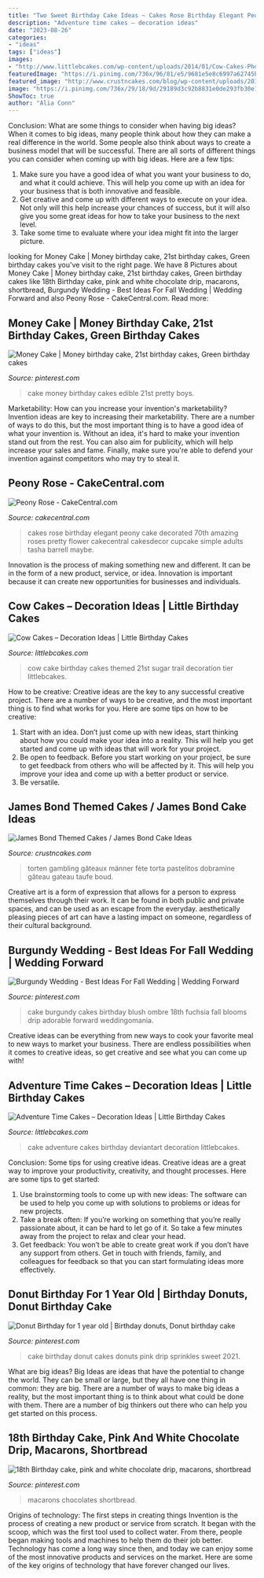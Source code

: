 ```yaml
---
title: "Two Sweet Birthday Cake Ideas ~ Cakes Rose Birthday Elegant Peony Cake Decorated 70th Amazing Roses Pretty Flower Cakecentral Cakesdecor Cupcake Simple Adults Tasha Barrell Maybe"
description: "Adventure time cakes – decoration ideas"
date: "2023-08-26"
categories:
- "ideas"
tags: ["ideas"]
images:
- "http://www.littlebcakes.com/wp-content/uploads/2014/01/Cow-Cakes-Photos.jpg"
featuredImage: "https://i.pinimg.com/736x/96/81/e5/9681e5e8c6997a62745b163faeeb781a.jpg"
featured_image: "http://www.crustncakes.com/blog/wp-content/uploads/2015/11/45f39c345eae512e201b8aba4c85d7f4.jpg"
image: "https://i.pinimg.com/736x/29/18/9d/29189d3c92b8831e0de293fb30e11e46.jpg"
ShowToc: true
author: "Alia Conn"
---
```



Conclusion: What are some things to consider when having big ideas?
When it comes to big ideas, many people think about how they can make a real difference in the world. Some people also think about ways to create a business model that will be successful. There are all sorts of different things you can consider when coming up with big ideas. Here are a few tips: 
1) Make sure you have a good idea of what you want your business to do, and what it could achieve. This will help you come up with an idea for your business that is both innovative and feasible. 
2) Get creative and come up with different ways to execute on your idea. Not only will this help increase your chances of success, but it will also give you some great ideas for how to take your business to the next level. 
3) Take some time to evaluate where your idea might fit into the larger picture.

	

		
looking for Money Cake | Money birthday cake, 21st birthday cakes, Green birthday cakes you've visit to the right page. We have 8 Pictures about Money Cake | Money birthday cake, 21st birthday cakes, Green birthday cakes like 18th Birthday cake, pink and white chocolate drip, macarons, shortbread, Burgundy Wedding - Best Ideas For Fall Wedding | Wedding Forward and also Peony Rose - CakeCentral.com. Read more:
		
    
## Money Cake | Money Birthday Cake, 21st Birthday Cakes, Green Birthday Cakes

<img loading=lazy src="https://i.pinimg.com/736x/29/18/9d/29189d3c92b8831e0de293fb30e11e46.jpg" onerror="this.onerror=null;this.src='https://tse1.mm.bing.net/th?id=OIP.Z22ffxLZdV_SDWcuftLksAHaNK&amp;pid=15.1';" alt="Money Cake | Money birthday cake, 21st birthday cakes, Green birthday cakes">

_Source: pinterest.com_

>cake money birthday cakes edible 21st pretty boys. 

	

Marketability: How can you increase your invention's marketability?
Invention ideas are key to increasing their marketability. There are a number of ways to do this, but the most important thing is to have a good idea of what your invention is. Without an idea, it's hard to make your invention stand out from the rest. You can also aim for publicity, which will help increase your sales and fame. Finally, make sure you're able to defend your invention against competitors who may try to steal it.

    
## Peony Rose - CakeCentral.com

<img loading=lazy src="https://cdn001.cakecentral.com/gallery/2015/03/900_898778h1Uf_peony-rose.jpg" onerror="this.onerror=null;this.src='https://tse3.mm.bing.net/th?id=OIP.fTMRtj17z09dVvmpDAGuogHaLL&amp;pid=15.1';" alt="Peony Rose - CakeCentral.com">

_Source: cakecentral.com_

>cakes rose birthday elegant peony cake decorated 70th amazing roses pretty flower cakecentral cakesdecor cupcake simple adults tasha barrell maybe. 

	

Innovation is the process of making something new and different. It can be in the form of a new product, service, or idea. Innovation is important because it can create new opportunities for businesses and individuals.

    
## Cow Cakes – Decoration Ideas | Little Birthday Cakes

<img loading=lazy src="http://www.littlebcakes.com/wp-content/uploads/2014/01/Cow-Cakes-Photos.jpg" onerror="this.onerror=null;this.src='https://tse4.mm.bing.net/th?id=OIP.XP3nejZ-5PEoSYK0Kmbs-gHaLI&amp;pid=15.1';" alt="Cow Cakes – Decoration Ideas | Little Birthday Cakes">

_Source: littlebcakes.com_

>cow cake birthday cakes themed 21st sugar trail decoration tier littlebcakes. 

	

How to be creative:
Creative ideas are the key to any successful creative project. There are a number of ways to be creative, and the most important thing is to find what works for you. Here are some tips on how to be creative: 
1. Start with an idea. Don’t just come up with new ideas, start thinking about how you could make your idea into a reality. This will help you get started and come up with ideas that will work for your project. 
2. Be open to feedback. Before you start working on your project, be sure to get feedback from others who will be affected by it. This will help you improve your idea and come up with a better product or service. 
3. Be versatile.

    
## James Bond Themed Cakes / James Bond Cake Ideas

<img loading=lazy src="http://www.crustncakes.com/blog/wp-content/uploads/2015/11/45f39c345eae512e201b8aba4c85d7f4.jpg" onerror="this.onerror=null;this.src='https://tse1.mm.bing.net/th?id=OIP.YDDo_tK7Z_9bCkZtb7fg6wHaJ3&amp;pid=15.1';" alt="James Bond Themed Cakes / James Bond Cake Ideas">

_Source: crustncakes.com_

>torten gambling gâteaux männer fète torta pastelitos dobramine gâteau gateau taufe boud. 

	

Creative art is a form of expression that allows for a person to express themselves through their work. It can be found in both public and private spaces, and can be used as an escape from the everyday. aesthetically pleasing pieces of art can have a lasting impact on someone, regardless of their cultural background.

    
## Burgundy Wedding - Best Ideas For Fall Wedding | Wedding Forward

<img loading=lazy src="https://i.pinimg.com/736x/a5/36/0f/a5360f9bbcb31f7b108c2c8d7eef3f83.jpg" onerror="this.onerror=null;this.src='https://tse4.mm.bing.net/th?id=OIP.TwZ7Y-BWoJIzkjZSGgksawHaK8&amp;pid=15.1';" alt="Burgundy Wedding - Best Ideas For Fall Wedding | Wedding Forward">

_Source: pinterest.com_

>cake burgundy cakes birthday blush ombre 18th fuchsia fall blooms drip adorable forward weddingomania. 

	

Creative ideas can be everything from new ways to cook your favorite meal to new ways to market your business. There are endless possibilities when it comes to creative ideas, so get creative and see what you can come up with!

    
## Adventure Time Cakes – Decoration Ideas | Little Birthday Cakes

<img loading=lazy src="http://www.littlebcakes.com/wp-content/uploads/2014/02/Adventure-Time-Cake.jpg" onerror="this.onerror=null;this.src='https://tse4.mm.bing.net/th?id=OIP.Svbw0tZxpXCJ_YMNXmCZYgHaLJ&amp;pid=15.1';" alt="Adventure Time Cakes – Decoration Ideas | Little Birthday Cakes">

_Source: littlebcakes.com_

>cake adventure cakes birthday deviantart decoration littlebcakes. 

	

Conclusion: Some tips for using creative ideas.
Creative ideas are a great way to improve your productivity, creativity, and thought processes. Here are some tips to get started: 
1. Use brainstorming tools to come up with new ideas: The software can be used to help you come up with solutions to problems or ideas for new projects. 
2. Take a break often: If you’re working on something that you’re really passionate about, it can be hard to let go of it. So take a few minutes away from the project to relax and clear your head. 
3. Get feedback: You won’t be able to create great work if you don’t have any support from others. Get in touch with friends, family, and colleagues for feedback so that you can start formulating ideas more effectively.

    
## Donut Birthday For 1 Year Old | Birthday Donuts, Donut Birthday Cake

<img loading=lazy src="https://i.pinimg.com/736x/96/81/e5/9681e5e8c6997a62745b163faeeb781a.jpg" onerror="this.onerror=null;this.src='https://tse2.mm.bing.net/th?id=OIP.krlS7rxgtS-Lcx--S-dzXAHaJ3&amp;pid=15.1';" alt="Donut Birthday for 1 year old | Birthday donuts, Donut birthday cake">

_Source: pinterest.com_

>cake birthday donut cakes donuts pink drip sprinkles sweet 2021. 

	

What are big ideas?
Big Ideas are ideas that have the potential to change the world. They can be small or large, but they all have one thing in common: they are big. There are a number of ways to make big ideas a reality, but the most important thing is to think about what could be done with them. There are a number of big thinkers out there who can help you get started on this process.

    
## 18th Birthday Cake, Pink And White Chocolate Drip, Macarons, Shortbread

<img loading=lazy src="https://i.pinimg.com/736x/d2/fa/40/d2fa40901cda47e8296e5101fc6e4e00.jpg" onerror="this.onerror=null;this.src='https://tse4.mm.bing.net/th?id=OIP.Zb01vRlKzZA_dfdaZMqBwQHaJ3&amp;pid=15.1';" alt="18th Birthday cake, pink and white chocolate drip, macarons, shortbread">

_Source: pinterest.com_

>macarons chocolates shortbread. 

	

Origins of technology: The first steps in creating things
Invention is the process of creating a new product or service from scratch. It began with the scoop, which was the first tool used to collect water. From there, people began making tools and machines to help them do their job better. Technology has come a long way since then, and today we can enjoy some of the most innovative products and services on the market. Here are some of the key origins of technology that have forever changed our lives.

